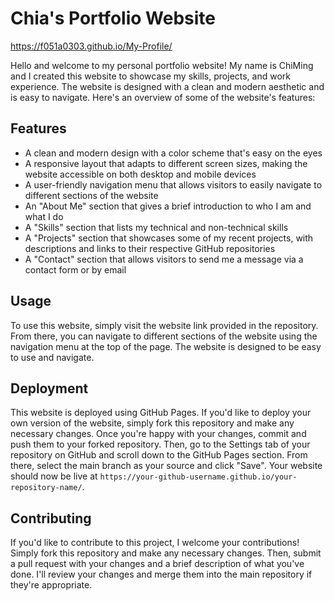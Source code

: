 # Chia's Portfolio Website
https://f051a0303.github.io/My-Profile/


Hello and welcome to my personal portfolio website! My name is ChiMing and I created this website to showcase my skills, projects, and work experience. The website is designed with a clean and modern aesthetic and is easy to navigate. Here's an overview of some of the website's features:

## Features

- A clean and modern design with a color scheme that's easy on the eyes
- A responsive layout that adapts to different screen sizes, making the website accessible on both desktop and mobile devices
- A user-friendly navigation menu that allows visitors to easily navigate to different sections of the website
- An "About Me" section that gives a brief introduction to who I am and what I do
- A "Skills" section that lists my technical and non-technical skills
- A "Projects" section that showcases some of my recent projects, with descriptions and links to their respective GitHub repositories
- A "Contact" section that allows visitors to send me a message via a contact form or by email


## Usage

To use this website, simply visit the website link provided in the repository. From there, you can navigate to different sections of the website using the navigation menu at the top of the page. The website is designed to be easy to use and navigate.

## Deployment

This website is deployed using GitHub Pages. If you'd like to deploy your own version of the website, simply fork this repository and make any necessary changes. Once you're happy with your changes, commit and push them to your forked repository. Then, go to the Settings tab of your repository on GitHub and scroll down to the GitHub Pages section. From there, select the main branch as your source and click "Save". Your website should now be live at `https://your-github-username.github.io/your-repository-name/`.

## Contributing

If you'd like to contribute to this project, I welcome your contributions! Simply fork this repository and make any necessary changes. Then, submit a pull request with your changes and a brief description of what you've done. I'll review your changes and merge them into the main repository if they're appropriate.


